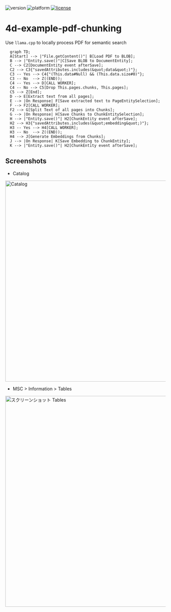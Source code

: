 ![version](https://img.shields.io/badge/version-21%2B-3B69E9)
![platform](https://img.shields.io/static/v1?label=platform&message=mac-intel%20|%20mac-arm%20|%20win-64&color=blue)
[![license](https://img.shields.io/github/license/miyako/4d-example-pdf-chunking)](LICENSE)

# 4d-example-pdf-chunking
Use `llama.cpp` to locally process PDF for semantic search


```mermaid
  graph TD;
  A[Start] --> |"File.getContent()"| B[Load PDF to BLOB];
  B --> |"Entity.save()"|C[Save BLOB to DocumentEntity];
  C --> C2[DocumentEntity event afterSave];
  C2 --> C3{"savedAttributes.includes(&quot;data&quot;)"};
  C3 -- Yes --> C4{"(This.data#Null) && (This.data.size#0)"};
  C3 -- No  --> Z((END));
  C4 -- Yes --> D[CALL WORKER];
  C4 -- No --> C5[Drop This.pages.chunks, This.pages];
  C5 --> Z[End];
  D --> E[Extract text from all pages];
  E --> |On Response| F[Save extracted text to PageEntitySelection];
  F --> F2[CALL WORKER];
  F2 --> G[Split Text of all pages into Chunks];
  G --> |On Response| H[Save Chunks to ChunkEntitySelection];
  H --> |"Entity.save()"| H2[ChunkEntity event afterSave];
  H2 --> H3{"savedAttributes.includes(&quot;embedding&quot;)"};
  H3 -- Yes --> H4[CALL WORKER];
  H3 -- No  --> Z((END));
  H4 --> J[Generate Embeddings from Chunks];
  J --> |On Response| K[Save Embedding to ChunkEntity];
  K --> |"Entity.save()"| H2[ChunkEntity event afterSave];
```

## Screenshots

* Catalog

<img width="1004" height="631" alt="Catalog" src="https://github.com/user-attachments/assets/f587a720-9693-425b-9c2d-9140e68859a6" />

* MSC > Information > Tables
  
<img width="931" height="662" alt="スクリーンショット Tables" src="https://github.com/user-attachments/assets/34e554d3-38c2-4d30-9535-92dd5adfa728" />

